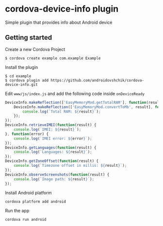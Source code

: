 # cordova-device-info plugin

Simple plugin that provides info about Android device

## Getting started

Create a new Cordova Project

    $ cordova create example com.example Example
    
Install the plugin

    $ cd example
    $ cordova plugin add https://github.com/androidovshchik/cordova-device-info.git
    

Edit `www/js/index.js` and add the following code inside `onDeviceReady`

```js
DeviceInfo.makeReflection(['EasyMemoryMod.getTotalRAM'], function(result) {
    DeviceInfo.makeReflection(['EasyMemoryMod.convertToMb', result], function(result) {
        console.log(`Total RAM: ${result}`);
    });
});
DeviceInfo.retrieveIMEI(function(result) {
    console.log(`IMEI: ${result}`);
}, function(error) {
    console.log(`IMEI error: ${error}`);
});
DeviceInfo.getLanguages(function(result) {
    console.log(`Languages: ${result}`);
});
DeviceInfo.getZoneOffset(function(result) {
    console.log(`Timezone offset in millis: ${result}`);
});
DeviceInfo.observeScreenshots(function(result) {
    console.log(`Image path: ${result}`);
});
```

Install Android platform

    cordova platform add android
    
Run the app

    cordova run android
